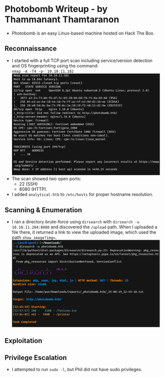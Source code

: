 # Photobomb Writeup - by Thammanant Thamtaranon  
- Photobomb is an easy Linux-based machine hosted on Hack The Box.

## Reconnaissance  
- I started with a full TCP port scan including service/version detection and OS fingerprinting using the command:  
  `nmap -A -T4 -p- 10.10.11.182`  
![Nmap_Scan](Nmap_Scan.png)  
- The scan showed two open ports:
  - 22 (SSH)
  - 8080 (HTTP).
- I added `analytical.htb` to `/etc/hosts` for proper hostname resolution.

## Scanning & Enumeration  
- I ran a directory brute-force using `dirsearch` with `dirsearch -u 10.10.11.204:8080` and discovered the `/upload` path. When I uploaded a file there, it returned a link to view the uploaded image, which used the path `show_image?img=`.  
![Dirsearch_Scan](Dirsearch_Scan.png)  

## Exploitation  


## Privilege Escalation  
- I attempted to run `sudo -l`, but Phil did not have sudo privileges.  
